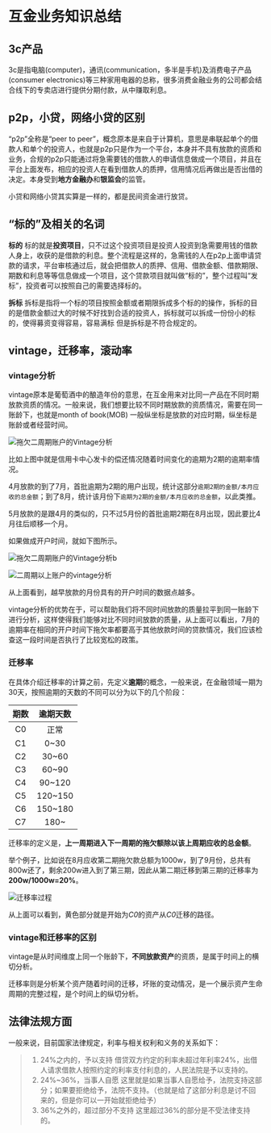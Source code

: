 # 互金业务知识总结



## 3c产品

3c是指电脑(computer)，通讯(communication，多半是手机)及消费电子产品(consumer electronics)等三种家用电器的总称，很多消费金融业务的公司都会结合线下的专卖店进行提供分期付款，从中赚取利息。

## p2p，小贷，网络小贷的区别

“p2p”全称是“peer to peer”，概念原本是来自于计算机，意思是串联起单个的借款人和单个的投资人，也就是p2p只是作为一个平台，本身并不具有放款的资质和业务，合规的p2p只能通过将急需要钱的借款人的申请信息做成一个项目，并且在平台上面发布，相应的投资人在看到借款人的质押，信用情况后再做出是否出借的决定。本身受到**地方金融办**和**银监会**的监管。

小贷和网络小贷其实算是一样的，都是民间资金进行放贷。



## “标的”及相关的名词

**标的**
标的就是**投资项目**，只不过这个投资项目是投资人投资到急需要用钱的借款人身上，收获的是借款的利息。整个流程是这样的，急需钱的人在p2p上面申请贷款的请求，平台审核通过后，就会把借款人的质押、信用、借款金额、借款期限、期数和利息等等信息做成一个项目，这个贷款项目就叫做“标的”，整个过程叫“发标”，投资者可以按照自己的需要选择标的。

**拆标**
拆标是指将一个标的项目按照金额或者期限拆成多个标的的操作，拆标的目的是借款金额过大的时候不好找到合适的投资人，拆标就可以拆成一份份小的标的，使得募资变得容易，容易满标
但是拆标是不符合规定的。

## vintage，迁移率，滚动率

### vintage分析

vintage原本是葡萄酒中的酿造年份的意思，在互金用来对比同一产品在不同时期放款资质的情况。一般来说，我们想要比较不同时期放款的资质情况，需要在同一账龄下，也就是month of book(MOB)
一般纵坐标是放款的对应时期，纵坐标是账龄或者经营时间。

![拖欠二周期账户的Vintage分析](https://upload-images.jianshu.io/upload_images/2338511-8c36c30cdf5a1373.png?imageMogr2/auto-orient/strip%7CimageView2/2/w/1240)


比如上图中就是信用卡中心发卡的偿还情况随着时间变化的逾期为2期的逾期率情况。

4月放款的到了7月，首批逾期为2期的用户出现，统计这部分`逾期2期的金额/本月应收的总金额`；到了8月，统计该月份下`逾期为2期的金额/本月应收的总金额`，以此类推。

5月放款的是跟4月的类似的，只不过5月份的首批逾期2期在8月出现，因此要比4月往后顺移一个月。

如果做成开户时间，就如下图所示。

![拖欠二周期账户的Vintage分析b](https://upload-images.jianshu.io/upload_images/2338511-13caf976a20a10c6.png?imageMogr2/auto-orient/strip%7CimageView2/2/w/1240)


![二周期以上账户的vintage分析](https://upload-images.jianshu.io/upload_images/2338511-154f9a830c79bb3f.png?imageMogr2/auto-orient/strip%7CimageView2/2/w/1240)

从上面看到，越早放款的月份具有的开户时间的数据点越多。

vintage分析的优势在于，可以帮助我们将不同时间放款的质量拉平到同一账龄下进行分析，这样使得我们能够对比不同时间放款的质量，从上面可以看出，7月的逾期率在相同的开户时间下拖欠率都要高于其他放款时间的贷款情况，我们应该检查这一段时间是否执行了比较宽松的政策。

### 迁移率

在具体介绍迁移率的计算之前，先定义**逾期**的概念，一般来说，在金融领域一期为30天，按照逾期的天数的不同可以分为以下的几个阶段：

|期数|逾期天数|  
|:----:|:----:|  
|C0|正常|  
|C1|0~30|  
|C2|30~60|  
|C3|60~90|  
|C4|90~120|  
|C5|120~150|  
|C6|150~180|  
|C7|180~|  



迁移率的定义是，**上一周期进入下一周期的拖欠额除以该上周期应收的总金额**。

举个例子，比如说在8月应收第二期拖欠款总额为1000w，到了9月份，总共有800w还了，剩余200w进入到了第三期，因此从第二期迁移到第三期的迁移率为**200w/1000w=20%**。



![迁移率过程](https://upload-images.jianshu.io/upload_images/2338511-04a2c549b474cba5.png?imageMogr2/auto-orient/strip%7CimageView2/2/w/1240)


从上面可以看到，黄色部分就是开始为*C0*的资产从*C0*迁移的路径。

### vintage和迁移率的区别

vintage是从时间维度上同一个账龄下，**不同放款资产**的资质，是属于时间上的横切分析。

迁移率则是分析某个资产随着时间的迁移，坏账的变动情况，是一个展示资产生命周期的完整过程，是个时间上的纵切分析。







## 法律法规方面

一般来说，目前国家法律规定，利率与相关权利和义务的关系如下：

> 1. 24%之内的，予以支持
>    借贷双方约定的利率未超过年利率24%，出借人请求借款人按照约定的利率支付利息的，人民法院是予以支持的。
> 2. 24%~36%，当事人自愿
>    这里就是如果当事人自愿给予，法院支持这部分；如果要拒绝给予，法院不支持。（也就是给了这部分利息是讨不回来的，但是你可以一开始就拒绝给予）
> 3. 36%之外的，超过部分不支持
>    这里超过36%的部分是不受法律支持的。



